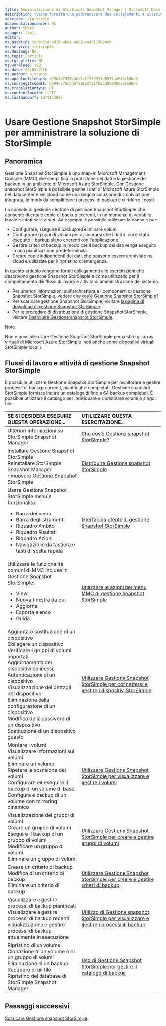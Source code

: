 ```yaml
---
title: Amministrazione di StorSimple Snapshot Manager | Microsoft Docs
description: "Viene fornita una panoramica e dei collegamenti a ulteriori informazioni sulle attività di amministrazione della soluzione Snapshot StorSimple Manager e sui flussi di lavoro."
services: storsimple
documentationcenter: NA
author: SharS
manager: timlt
editor: 
ms.assetid: 1cdbb61d-bd16-4be4-ade2-ceab11508acb
ms.service: storsimple
ms.devlang: NA
ms.topic: article
ms.tgt_pltfrm: NA
ms.workload: TBD
ms.date: 06/05/2016
ms.author: v-sharos
ms.openlocfilehash: a99b3d7336c3dc1a1f249915d6971a49f4b69be6
ms.sourcegitcommit: 6699c77dcbd5f8a1a2f21fba3d0a0005ac9ed6b7
ms.translationtype: HT
ms.contentlocale: it-IT
ms.lasthandoff: 10/11/2017
---
```

# <a name="use-storsimple-snapshot-manager-to-administer-your-storsimple-solution"></a>Usare Gestione Snapshot StorSimple per amministrare la soluzione di StorSimple

## <a name="overview"></a>Panoramica
Gestione Snapshot StorSimple è uno snap-in Microsoft Management Console (MMC) che semplifica la protezione dei dati e la gestione dei backup in un ambiente di Microsoft Azure StorSimple. Con Gestione snapshot StorSimple è possibile gestire i dati di Microsoft Azure StorSimple nel datacenter e nel cloud come una singola soluzione di archiviazione integrata, in modo da semplificare i processi di backup e di ridurre i costi.

La console di gestione centrale di gestione Snapshot StorSimple che consente di creare copie di backup coerenti, in un momento di variabile locale e i dati nella cloud. Ad esempio, è possibile utilizzare la console per:

* Configurare, eseguire il backup ed eliminare volumi.
* Configurare gruppi di volumi per assicurarsi che i dati di cui è stato eseguito il backup siano coerenti con l'applicazione.
* Gestire criteri di backup in modo che il backup dei dati venga eseguito in una pianificazione predeterminata.
* Creare copie indipendenti dei dati, che possono essere archiviate nel cloud e utilizzate per il ripristino di emergenza.

In questo articolo vengono forniti collegamenti alle esercitazioni che descrivono gestione Snapshot StorSimple e come utilizzarlo per il completamento dei flussi di lavoro e attività di amministrazione del sistema.

* Per ulteriori informazioni sull'architettura e i componenti di gestione Snapshot StorSimple, vedere [che cos'è Gestione Snapshot StorSimple?](storsimple-what-is-snapshot-manager.md) 
* Per scaricare gestione Snapshot StorSimple, visitare [la pagina di download di gestione Snapshot StorSimple](https://www.microsoft.com/download/details.aspx?id=44220).
* Per le procedure di distribuzione di gestione Snapshot StorSimple, visitare [Distribuire Gestione snapshot StorSimple](storsimple-snapshot-manager-deployment.md).

> [!NOTE]
> Non è possibile usare Gestione Snapshot StorSimple per gestire gli array virtuali di Microsoft Azure StorSimple (noti anche come dispositivi virtuali StorSimple locali).


## <a name="storsimple-snapshot-manager-tasks-and-workflows"></a>Flussi di lavoro e attività di gestione Snapshot StorSimple
È possibile utilizzare Gestione Snapshot StorSimple per monitorare e gestire processi di backup correnti, pianificati e completati. Gestione snapshot StorSimple fornisce inoltre un catalogo di fino a 64 backup completati. È possibile utilizzare il catalogo per individuare e ripristinare volumi o singoli file. 

| SE SI DESIDERA ESEGUIRE QUESTA OPERAZIONE... | UTILIZZARE QUESTA ESERCITAZIONE... |
|:--- |:--- |
| Ulteriori informazioni su StorSimple Snapshot Manager |[Che cos’è Gestione snapshot StorSimple? ](storsimple-what-is-snapshot-manager.md) |
| Installare Gestione Snapshot StorSimple<br>Reinstallare StorSimple Snapshot Manager<br>rimuovere Gestione Snapshot StorSimple |[Distribuire Gestione snapshot StorSimple](storsimple-snapshot-manager-deployment.md) |
| Usare Gestione Snapshot StorSimple menu e funzionalità:<ul><li>Barra dei menu</li><li>Barra degli strumenti</li><li>Riquadro Ambito</li><li>Riquadro Risultati</li><li>Riquadro Azioni</li><li>Navigazione da tastiera e tasti di scelta rapida</li></ul> |[Interfaccia utente di gestione Snapshot StorSimple](storsimple-use-snapshot-manager.md) |
| Utilizzare le funzionalità comuni di MMC incluse in Gestione Snapshot StorSimple:<ul><li>View</li><li>Nuova finestra da qui</li><li>Aggiorna</li><li>Esporta elenco</li><li>Guida</li></ul> |[Utilizzare le azioni del menu MMC di gestione Snapshot StorSimple](storsimple-snapshot-manager-mmc-menu.md) |
| Aggiunta o sostituzione di un dispositivo<br>Collegare un dispositivo<br>Verificare i gruppi di volumi importati<br>Aggiornamento dei dispositivi connessi<br>Autenticazione di un dispositivo<br>Visualizzazione dei dettagli del dispositivo<br>Eliminazione della configurazione di un dispositivo<br>Modifica della password di un dispositivo<br>Sostituzione di un dispositivo guasto<br> |[Utilizzare Gestione Snapshot StorSimple per connettersi e gestire i dispositivi StorSimple](storsimple-snapshot-manager-manage-devices.md) |
| Montare i volumi<br>Visualizzare informazioni sui volumi<br>Eliminare un volume<br>Ripetere la scansione dei volumi<br>Configurare ed eseguire il backup di un volume di base<br>Configura e backup di un volume con mirroring dinamico |[Utilizzare Gestione Snapshot StorSimple per visualizzare e gestire i volumi](storsimple-snapshot-manager-manage-volumes.md) |
| Visualizzazione dei gruppi di volumi<br>Creare un gruppo di volumi<br>Eseguire il backup di un gruppo di volumi<br>Modificare un gruppo di volumi<br>Eliminare un gruppo di volumi |[Utilizzare Gestione Snapshot StorSimple per creare e gestire gruppi di volumi](storsimple-snapshot-manager-manage-volume-groups.md) |
| Creare un criterio di backup <br>Modifica di un criterio di backup<br>Eliminare un criterio di backup |[Utilizzare Gestione Snapshot StorSimple per creare e gestire criteri di backup](storsimple-snapshot-manager-manage-backup-policies.md) |
| Visualizzare e gestire processi di backup pianificati<br>Visualizzare e gestire processi di backup recenti<br>visualizzazione e gestire processi di backup attualmente in esecuzione |[Utilizzo di Gestione snapshot StorSimple per visualizzare e gestire i processi di backup](storsimple-snapshot-manager-manage-backup-jobs.md) |
| Ripristino di un volume<br>Clonazione di un volume o di un gruppo di volumi<br>Eliminazione di un backup<br>Recupero di un file<br>Ripristino del database di StorSimple Snapshot Manager |[Uso di Gestione Snapshot StorSimple per gestire il catalogo di backup](storsimple-snapshot-manager-manage-backup-catalog.md) |

## <a name="next-steps"></a>Passaggi successivi
[Scaricare Gestione snapshot StorSimple](https://www.microsoft.com/download/details.aspx?id=44220).

